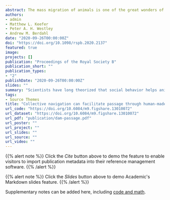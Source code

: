 ```yaml
---
abstract: The mass migration of animals is one of the great wonders of the natural world. Although there are multiple benefits for individuals migrating in groups, an increasingly recognized benefit is collective navigation, whereby social interactions improve animals' ability to find their way. Despite substantial evidence from theory and lab-based experiments, empirical evidence of collective navigation in nature remains sparse. Here we used a unique large-scale radiotelemetry dataset to analyze the movements of adult Pacific salmon (*Oncorhynchus sp.*) in the Columbia River Basin, USA. These salmon face substantial migratory challenges approaching, entering, and transiting fishways at multiple large-scale hydroelectric mainstem dams. We assess the potential role of collective navigation in overcoming these challenges and show that Chinook salmon (*O. tshawytscha*), but not sockeye salmon (*O. nerka*) locate fishways faster and pass in fewer attempts at higher densities, consistent with collective navigation. The magnitude of the density effects were comparable with major established drivers such as water temperature, and model simulations predicted that major fluctuations in population density can have substantial impacts on key quantities including mean passage time and fraction of fish with very long passage times. The magnitude of these effects indicate the importance of incorporating conspecific density and social dynamics into models of the migration process. Density effects on both ability to locate fishways and number of passage attempts have the potential to enrich our understanding of migratory energetics and success of migrating anadromous salmonids. More broadly, our work reveals a potential role of collective navigation, in at least one species, to mitigate the effects of anthropogenic barriers to animals on the move.
authors:
- admin
- Matthew L. Keefer
- Peter A. H. Westley
- Andrew M. Berdahl
date: "2020-09-26T00:00:00Z"
doi: "https://doi.org/10.1098/rspb.2020.2137"
featured: true
image:
projects: []
publication: "Proceedings of the Royal Society B"
publication_short: ""
publication_types:
- "2"
publishDate: "2020-09-26T00:00:00Z"
slides: ""
summary: "Scientists have long theorized that social behavior helps animals navigate during long, difficult migrations. We studied Pacific salmon behavior at dams, where they must locate and climb challenging 'fish ladders' before making it home to breed. The prevailing wisdom is that overcrowding is the dominant social effect at fish ladders. However, we found strong evidence that Chinook salmon (but surprisingly not the more social sockeye) actually benefit from sociality during this process."
tags:
- Source Themes
title: "Collective navigation can facilitate passage through human-made barriers by homeward migrating Pacific salmon"
url_code: "https://doi.org/10.6084/m9.figshare.13010072"
url_dataset: "https://doi.org/10.6084/m9.figshare.13010072"
url_pdf: "publication/dam-passage.pdf"
url_poster: ""
url_project: ""
url_slides: ""
url_source: ""
url_video: ""
---
```


{{% alert note %}}
Click the *Cite* button above to demo the feature to enable visitors to import publication metadata into their reference management software.
{{% /alert %}}

{{% alert note %}}
Click the *Slides* button above to demo Academic's Markdown slides feature.
{{% /alert %}}

Supplementary notes can be added here, including [code and math](https://sourcethemes.com/academic/docs/writing-markdown-latex/).
